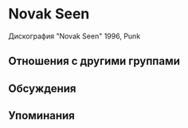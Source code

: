 # Novak Seen

Дискография
"Novak Seen" 1996, Punk

## Отношения с другими группами


## Обсуждения


## Упоминания

